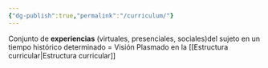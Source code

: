 ```yaml
---
{"dg-publish":true,"permalink":"/curriculum/"}
---
```


Conjunto de **experiencias** (virtuales, presenciales, sociales)del sujeto en un tiempo histórico determinado = Visión
Plasmado en la [[Estructura curricular\|Estructura curricular]]